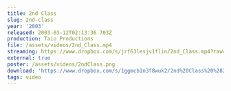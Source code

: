 ```yaml
---
title: 2nd Class
slug: 2nd-class
year: '2003'
released: 2003-03-12T02:13:36.703Z
production: Taio Productions
file: /assets/videos/2nd_Class.mp4
streaming: https://www.dropbox.com/s/jrf63lesjv1flin/2nd_Class.mp4?raw=1
external: true
poster: /assets/videos/2ndClass.png
download: 'https://www.dropbox.com/s/1ggmcb1n3f8wuk2/2nd%20Class%20%282003%29.mp4?dl=0'
tags: video
---
```

